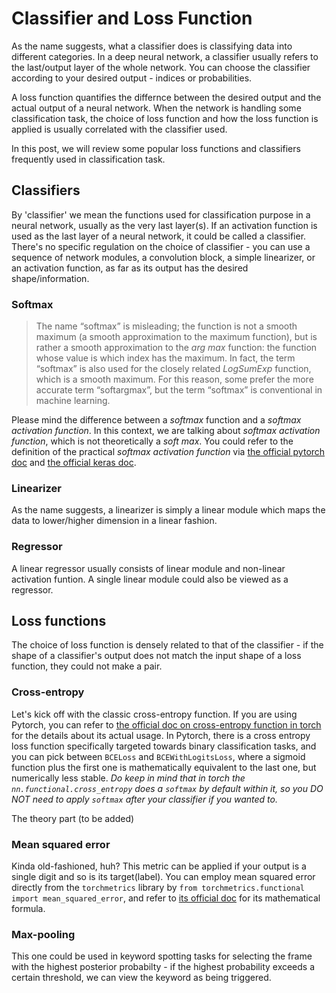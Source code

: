 # Classifier and Loss Function

As the name suggests, what a classifier does is classifying data into different categories. In a deep neural network,
a classifier usually refers to the last/output layer of the whole network. You can choose the classifier according to 
your desired output - indices or probabilities.

A loss function quantifies the differnce between the desired output and the actual output of a neural network. When the
network is handling some classification task, the choice of loss function and how the loss function is applied is usually correlated with the classifier used.

In this post, we will review some popular loss functions and classifiers frequently used in classification task.

## Classifiers

By 'classifier' we mean the functions used for classification purpose in a neural network, usually as the very last layer(s). If an activation function is used as the last layer of a neural network, it could be called a classifier. There's no specific regulation on the choice of classifier - you can use a sequence of network modules, a convolution block, a simple linearizer, or an activation function, as far as its output has the desired shape/information.

### Softmax

> The name “softmax” is misleading; the function is not a smooth maximum (a smooth approximation to the maximum function), but is rather a smooth approximation to the _arg max_ function: the function whose value is which index has the maximum. In fact, the term “softmax” is also used for the closely related _LogSumExp_ function, which is a smooth maximum. For this reason, some prefer the more accurate term “softargmax”, but the term “softmax” is conventional in machine learning.

Please mind the difference between a _softmax_ function and a _softmax activation function_. In this context, we are talking about _softmax activation function_, which is not theoretically a _soft max_. You could refer to the definition of the practical _softmax activation function_ via [the official pytorch doc](https://pytorch.org/docs/stable/generated/torch.nn.Softmax.html) and [the official keras doc](https://keras.io/api/layers/activation_layers/softmax/).

### Linearizer

As the name suggests, a linearizer is simply a linear module which maps the data to lower/higher dimension in a linear fashion.

### Regressor

A linear regressor usually consists of linear module and non-linear activation funtion. A single linear module could also be viewed as a regressor.

## Loss functions

The choice of loss function is densely related to that of the classifier - if the shape of a classifier's output 
does not match the input shape of a loss function, they could not make a pair.

### Cross-entropy
Let's kick off with the classic cross-entropy function. If you are using Pytorch, you can refer to [the official doc
on cross-entropy function in torch](https://pytorch.org/docs/stable/generated/torch.nn.functional.cross_entropy.html) 
for the details about its actual usage. In Pytorch, there is a cross entropy loss function specifically targeted towards binary classification tasks, and you can pick between `BCELoss` and `BCEWithLogitsLoss`, where a sigmoid function plus the first one is mathematically equivalent to the last one, but numerically less stable. _Do keep in mind that in torch the `nn.functional.cross_entropy` does a `softmax`
by default within it, so you DO NOT need to apply `softmax` after your classifier if you wanted to._ 

The theory part (to be added)

### Mean squared error

Kinda old-fashioned, huh? This metric can be applied if your output is a single digit and so is its target(label). You can employ mean squared error directly from the `torchmetrics` library by `from torchmetrics.functional import mean_squared_error`, and refer to [its official doc](https://torchmetrics.readthedocs.io/en/stable/regression/mean_squared_error.html) for its mathematical formula.

### Max-pooling

This one could be used in keyword spotting tasks for selecting the frame with the highest posterior probabilty - if the highest probability exceeds a certain threshold, we can view the keyword as being triggered.




